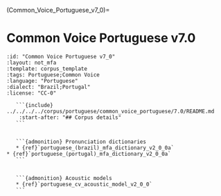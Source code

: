 
(Common_Voice_Portuguese_v7_0)=
# Common Voice Portuguese v7.0

``````{corpus} Common Voice Portuguese v7.0
:id: "Common Voice Portuguese v7_0"
:layout: not_mfa
:template: corpus_template
:tags: Portuguese;Common Voice
:language: "Portuguese"
:dialect: "Brazil;Portugal"
:license: "CC-0"

   ```{include} ../../../../corpus/portuguese/common_voice_portuguese/7.0/README.md
    :start-after: "## Corpus details"
   ```


   ```{admonition} Pronunciation dictionaries
   * {ref}`portuguese_(brazil)_mfa_dictionary_v2_0_0a`
* {ref}`portuguese_(portugal)_mfa_dictionary_v2_0_0a`
   ```


   ```{admonition} Acoustic models
   * {ref}`portuguese_cv_acoustic_model_v2_0_0`
   ```
``````
